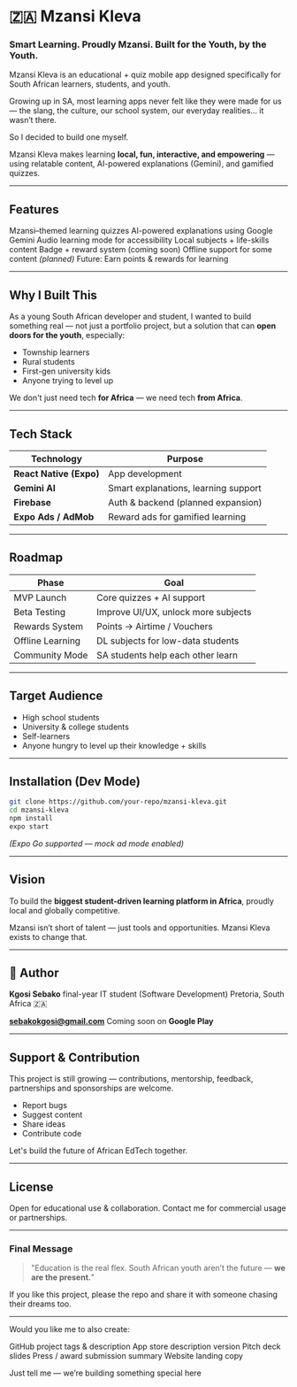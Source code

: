 

# 🇿🇦 Mzansi Kleva

### **Smart Learning. Proudly Mzansi. Built for the Youth, by the Youth.**

Mzansi Kleva is an educational + quiz mobile app designed specifically for South African learners, students, and youth.

Growing up in SA, most learning apps never felt like they were made for us — the slang, the culture, our school system, our everyday realities… it wasn’t there.

So I decided to build one myself.

Mzansi Kleva makes learning **local, fun, interactive, and empowering** — using relatable content, AI-powered explanations (Gemini), and gamified quizzes.

---

##  Features

 Mzansi–themed learning quizzes
 AI-powered explanations using Google Gemini
 Audio learning mode for accessibility
 Local subjects + life-skills content
 Badge + reward system (coming soon)
 Offline support for some content *(planned)*
 Future: Earn points & rewards for learning

---

##  Why I Built This

As a young South African developer and student, I wanted to build something real — not just a portfolio project, but a solution that can **open doors for the youth**, especially:

* Township learners
* Rural students
* First-gen university kids
* Anyone trying to level up

We don't just need tech **for Africa** — we need tech **from Africa**.

---

##  Tech Stack

| Technology              | Purpose                              |
| ----------------------- | ------------------------------------ |
| **React Native (Expo)** | App development                      |
| **Gemini AI**           | Smart explanations, learning support |
| **Firebase**            | Auth & backend (planned expansion)   |
| **Expo Ads / AdMob**    | Reward ads for gamified learning     |

---

##  Roadmap

| Phase               | Goal                                |
| ------------------- | ----------------------------------- |
|   MVP Launch        | Core quizzes + AI support           |
|   Beta Testing      | Improve UI/UX, unlock more subjects |
|    Rewards System   | Points → Airtime / Vouchers         |
|    Offline Learning | DL subjects for low-data students   |
|    Community Mode   | SA students help each other learn   |

---

##  Target Audience

* High school students
* University & college students
* Self-learners
* Anyone hungry to level up their knowledge + skills

---

##  Installation (Dev Mode)

```bash
git clone https://github.com/your-repo/mzansi-kleva.git
cd mzansi-kleva
npm install
expo start
```

*(Expo Go supported — mock ad mode enabled)*

---

##  Vision

To build the **biggest student-driven learning platform in Africa**, proudly local and globally competitive.

Mzansi isn’t short of talent — just tools and opportunities.
Mzansi Kleva exists to change that.

---

## 👤 Author

**Kgosi Sebako**
final-year IT student (Software Development)
Pretoria, South Africa 🇿🇦

 **[sebakokgosi@gmail.com](mailto:sebakokgosi@gmail.com)**
 Coming soon on **Google Play**

---

##  Support & Contribution

This project is still growing — contributions, mentorship, feedback, partnerships and sponsorships are welcome.

* Report bugs
* Suggest content
* Share ideas
* Contribute code

Let's build the future of African EdTech together.

---

##  License

Open for educational use & collaboration.
Contact me for commercial usage or partnerships.

---

###  Final Message

> "Education is the real flex.
> South African youth aren’t the future —
> **we are the present.**"

If you like this project, please  the repo and share it with someone chasing their dreams too.

---

Would you like me to also create:

 GitHub project tags & description
 App store description version
 Pitch deck slides
 Press / award submission summary
 Website landing copy

Just tell me — we’re building something special here 
